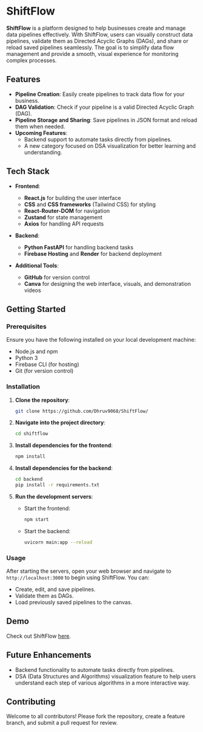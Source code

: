 
# ShiftFlow

**ShiftFlow** is a platform designed to help businesses create and manage data pipelines effectively. With ShiftFlow, users can visually construct data pipelines, validate them as Directed Acyclic Graphs (DAGs), and share or reload saved pipelines seamlessly. The goal is to simplify data flow management and provide a smooth, visual experience for monitoring complex processes.

## Features

- **Pipeline Creation**: Easily create pipelines to track data flow for your business.
- **DAG Validation**: Check if your pipeline is a valid Directed Acyclic Graph (DAG).
- **Pipeline Storage and Sharing**: Save pipelines in JSON format and reload them when needed.
- **Upcoming Features**:  
  - Backend support to automate tasks directly from pipelines.
  - A new category focused on DSA visualization for better learning and understanding.

## Tech Stack

- **Frontend**:
  - **React.js** for building the user interface
  - **CSS** and **CSS frameworks** (Tailwind CSS) for styling
  - **React-Router-DOM** for navigation
  - **Zustand** for state management
  - **Axios** for handling API requests

- **Backend**:
  - **Python FastAPI** for handling backend tasks
  - **Firebase Hosting** and **Render** for backend deployment

- **Additional Tools**:
  - **GitHub** for version control
  - **Canva** for designing the web interface, visuals, and demonstration videos

## Getting Started

### Prerequisites

Ensure you have the following installed on your local development machine:

- Node.js and npm
- Python 3
- Firebase CLI (for hosting)
- Git (for version control)

### Installation

1. **Clone the repository**:
   ```bash
   git clone https://github.com/Dhruv9068/ShiftFlow/
   ```
2. **Navigate into the project directory**:
   ```bash
   cd shiftflow
   ```
3. **Install dependencies for the frontend**:
   ```bash
   npm install
   ```
4. **Install dependencies for the backend**:
   ```bash
   cd backend
   pip install -r requirements.txt
   ```
5. **Run the development servers**:

   - Start the frontend:
     ```bash
     npm start
     ```
   - Start the backend:
     ```bash
     uvicorn main:app --reload
     ```

### Usage

After starting the servers, open your web browser and navigate to `http://localhost:3000` to begin using ShiftFlow. You can:

- Create, edit, and save pipelines.
- Validate them as DAGs.
- Load previously saved pipelines to the canvas.

## Demo

Check out ShiftFlow [here](http://shiftfl0w.web.app/).

## Future Enhancements

- Backend functionality to automate tasks directly from pipelines.
- DSA (Data Structures and Algorithms) visualization feature to help users understand each step of various algorithms in a more interactive way.

## Contributing

Welcome to all contributors! Please fork the repository, create a feature branch, and submit a pull request for review.




